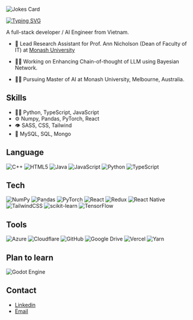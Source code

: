 ![Jokes Card](https://readme-jokes.vercel.app/api?bgColor=%2314261E&borderColor=%23238636&aColor=%2326de81&qColor=%23EDBC51)


<a href="https://git.io/typing-svg"><img src="https://readme-typing-svg.demolab.com?font=Fira+Code&duration=2000&pause=1000&color=EDBC51&width=435&lines=Hi%2C+I'm+Minh+Vo+%3AD;Welcome+to+my+profile!" alt="Typing SVG" /></a>

A full-stack developer / AI Engineer from Vietnam.

- 🐝 Lead Research Assistant for Prof. Ann Nicholson (Dean of Faculty of IT) at [Monash University](https://www.monash.edu/)

- 👨‍💻 Working on Enhancing Chain-of-thought of LLM using Bayesian Network.

- 🏃‍♂️ Pursuing Master of AI at Monash University, Melbourne, Australia.

## Skills
- 👨‍💻 Python, TypeScript, JavaScript
- ⚙️ Numpy, Pandas, PyTorch, React
- 👁️ SASS, CSS, Tailwind
- 💽 MySQL, SQL, Mongo

<!--
## Side hustle
- Contributing to open-sourced Quantum transformer for High Energy Physics Analysis at the LHC at [Machine Learning for Science](https://ml4sci.org/gsoc/2025/proposal_QMLHEP5.html)
-->

## Language
![C++](https://img.shields.io/badge/c++-%2300599C.svg?style=for-the-badge&logo=c%2B%2B&logoColor=white)
![HTML5](https://img.shields.io/badge/html5-%23E34F26.svg?style=for-the-badge&logo=html5&logoColor=white)
![Java](https://img.shields.io/badge/java-%23ED8B00.svg?style=for-the-badge&logo=openjdk&logoColor=white)
![JavaScript](https://img.shields.io/badge/javascript-%23323330.svg?style=for-the-badge&logo=javascript&logoColor=%23F7DF1E)
![Python](https://img.shields.io/badge/python-3670A0?style=for-the-badge&logo=python&logoColor=ffdd54)
![TypeScript](https://img.shields.io/badge/typescript-%23007ACC.svg?style=for-the-badge&logo=typescript&logoColor=white)

## Tech
![NumPy](https://img.shields.io/badge/numpy-%23013243.svg?style=for-the-badge&logo=numpy&logoColor=white)
![Pandas](https://img.shields.io/badge/pandas-%23150458.svg?style=for-the-badge&logo=pandas&logoColor=white)
![PyTorch](https://img.shields.io/badge/PyTorch-%23EE4C2C.svg?style=for-the-badge&logo=PyTorch&logoColor=white)
![React](https://img.shields.io/badge/react-%2320232a.svg?style=for-the-badge&logo=react&logoColor=%2361DAFB)
![Redux](https://img.shields.io/badge/redux-%23593d88.svg?style=for-the-badge&logo=redux&logoColor=white)
![React Native](https://img.shields.io/badge/react_native-%2320232a.svg?style=for-the-badge&logo=react&logoColor=%2361DAFB)
![TailwindCSS](https://img.shields.io/badge/tailwindcss-%2338B2AC.svg?style=for-the-badge&logo=tailwind-css&logoColor=white)
![scikit-learn](https://img.shields.io/badge/scikit--learn-%23F7931E.svg?style=for-the-badge&logo=scikit-learn&logoColor=white)
![TensorFlow](https://img.shields.io/badge/TensorFlow-%23FF6F00.svg?style=for-the-badge&logo=TensorFlow&logoColor=white)

## Tools
![Azure](https://img.shields.io/badge/azure-%230072C6.svg?style=for-the-badge&logo=microsoftazure&logoColor=white)
![Cloudflare](https://img.shields.io/badge/Cloudflare-F38020?style=for-the-badge&logo=Cloudflare&logoColor=white)
![GitHub](https://img.shields.io/badge/github-%23121011.svg?style=for-the-badge&logo=github&logoColor=white)
![Google Drive](https://img.shields.io/badge/Google%20Drive-4285F4?style=for-the-badge&logo=googledrive&logoColor=white)
![Vercel](https://img.shields.io/badge/vercel-%23000000.svg?style=for-the-badge&logo=vercel&logoColor=white)
![Yarn](https://img.shields.io/badge/yarn-%232C8EBB.svg?style=for-the-badge&logo=yarn&logoColor=white)

## Plan to learn
![Godot Engine](https://img.shields.io/badge/GODOT-%23FFFFFF.svg?style=for-the-badge&logo=godot-engine)

## Contact
- [Linkedin](https://www.linkedin.com/in/minhvoio/)
- [Email](mailto:minhvo.business@gmail.com)
